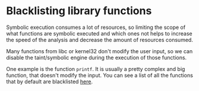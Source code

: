 # Blacklisting library functions

Symbolic execution consumes a lot of resources, so limiting the scope of what functions are symbolic executed and which ones not helps to increase the speed of the analysis and decrease the amount of resources consumed.

Many functions from libc or kernel32 don't modify the user input, so we can disable the taint/symbolic engine during the execution of those functions.

One example is the function `printf`. It is usually a pretty complex and big function, that doesn't modify the input. You can see a list of all the functions that by default are blacklisted [here](https://github.com/illera88/Ponce/blob/master/src/blacklist.cpp#L31).
